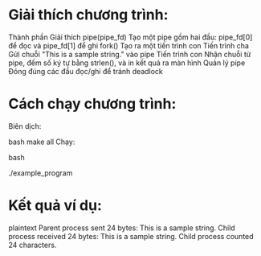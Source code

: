# Giải thích chương trình:

Thành phần	Giải thích
pipe(pipe_fd)	Tạo một pipe gồm hai đầu: pipe_fd[0] để đọc và pipe_fd[1] để ghi
fork()	Tạo ra một tiến trình con
Tiến trình cha	Gửi chuỗi "This is a sample string." vào pipe
Tiến trình con	Nhận chuỗi từ pipe, đếm số ký tự bằng strlen(), và in kết quả ra màn hình
Quản lý pipe	Đóng đúng các đầu đọc/ghi để tránh deadlock
# Cách chạy chương trình:
Biên dịch:

bash
make all
Chạy:

bash

./example_program

# Kết quả ví dụ:
plaintext
Parent process sent 24 bytes: This is a sample string.
Child process received 24 bytes: This is a sample string.
Child process counted 24 characters.